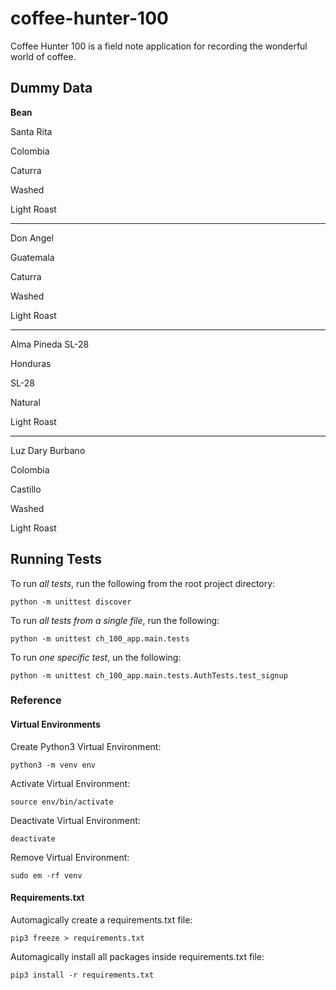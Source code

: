 # coffee-hunter-100

Coffee Hunter 100 is a field note application for recording the wonderful world of coffee.

## Dummy Data

**Bean**

Santa Rita

Colombia

Caturra

Washed

Light Roast

---

Don Angel

Guatemala

Caturra

Washed

Light Roast

---

Alma Pineda SL-28

Honduras

SL-28

Natural

Light Roast

---

Luz Dary Burbano

Colombia

Castillo

Washed

Light Roast

## Running Tests

To run _all tests_, run the following from the root project directory:

`python -m unittest discover`

To run _all tests from a single file_, run the following:

`python -m unittest ch_100_app.main.tests`

To run _one specific test_, un the following:

`python -m unittest ch_100_app.main.tests.AuthTests.test_signup`

### Reference

#### Virtual Environments

Create Python3 Virtual Environment:

`python3 -m venv env`

Activate Virtual Environment:

`source env/bin/activate`

Deactivate Virtual Environment:

`deactivate`

Remove Virtual Environment:

`sudo em -rf venv`

#### Requirements.txt

Automagically create a requirements.txt file:

`pip3 freeze > requirements.txt`

Automagically install all packages inside requirements.txt file:

`pip3 install -r requirements.txt`
